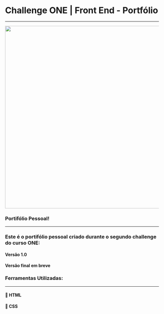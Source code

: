 # Challenge ONE | Front End - Portfólio
---

<p align="center" >
     <img width="600" heigth="600" src="./assets/Portifólio__ Pessoal__Readme.png">
</p>


### Portifólio Pessoal!
---
### Este é o portifólio pessoal criado durante o segundo challenge do curso ONE:

#### Versão 1.0

#### Versão final em breve


###  Ferramentas Utilizadas:
---
#### 🔹 HTML
#### 🔹 CSS


